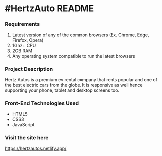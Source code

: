 # #HertzAuto README

### Requirements
1. Latest version of any of the common browsers (Ex. Chrome, Edge, Firefox, Opera)
2. 1Ghz+ CPU
3. 2GB RAM
4. Any operating system compatible to run the latest browsers

### Project Description
Hertz Autos is a premium ev rental company that rents popular and one of the best electric cars from the globe. It is responsive as well hence supporting your phone, tablet and desktop screens too. 

### Front-End Technologies Used
* HTML5
* CSS3
* JavaScript

### Visit the site here
https://hertzautos.netlify.app/
